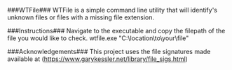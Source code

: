 ###WTFile###
WTFile is a simple command line utility that will identify's unknown files or files with a missing file extension. 

###Instructions###
Navigate to the executable and copy the filepath of the file you would like to check. 
wtfile.exe "C:\location\to\your\file"

###Acknowledgements###
This project uses the file signatures made available at (https://www.garykessler.net/library/file_sigs.html)

